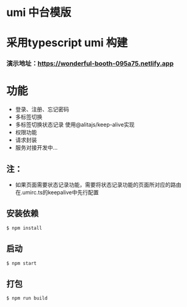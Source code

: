 # umi 中台模版

# 采用typescript umi 构建

### 演示地址：https://wonderful-booth-095a75.netlify.app

# 功能
* 登录、注册、忘记密码
* 多标签切换
* 多标签切换状态记录 使用@alitajs/keep-alive实现
* 权限功能
* 请求封装
* 服务对接开发中...

## 注：
* 如果页面需要状态记录功能，需要将状态记录功能的页面所对应的路由在.umirc.ts的keepalive中先行配置

## 安装依赖

```bash
$ npm install
```
## 启动

```bash
$ npm start
```

## 打包

```bash
$ npm run build
```
